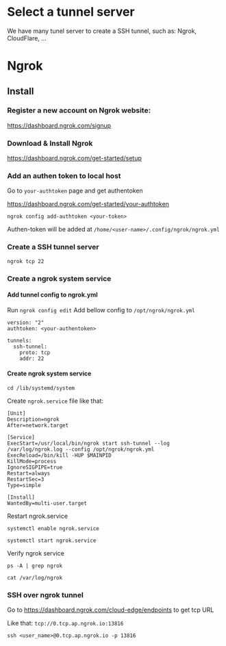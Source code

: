 # Select a tunnel server
We have many tunel server to create a SSH tunnel, such as: Ngrok, CloudFlare, ...

# Ngrok
## Install
### Register a new account on Ngrok website:
https://dashboard.ngrok.com/signup

### Download & Install Ngrok
https://dashboard.ngrok.com/get-started/setup

### Add an authen token to local host
Go to `your-authtoken` page and get authentoken 

https://dashboard.ngrok.com/get-started/your-authtoken

`ngrok config add-authtoken <your-token>`

Authen-token will be added at `/home/<user-name>/.config/ngrok/ngrok.yml`
### Create a SSH tunnel server
`ngrok tcp 22`

### Create a ngrok system service
#### Add tunnel config to ngrok.yml

Run `ngrok config edit`
Add bellow config to `/opt/ngrok/ngrok.yml`

```
version: "2"
authtoken: <your-authentoken>

tunnels:
  ssh-tunnel:
    proto: tcp
    addr: 22
```

#### Create ngrok system service 
`cd /lib/systemd/system`

Create `ngrok.service` file like that:
```
[Unit]
Description=ngrok
After=network.target

[Service]
ExecStart=/usr/local/bin/ngrok start ssh-tunnel --log /var/log/ngrok.log --config /opt/ngrok/ngrok.yml 
ExecReload=/bin/kill -HUP $MAINPID
KillMode=process
IgnoreSIGPIPE=true
Restart=always
RestartSec=3
Type=simple

[Install]
WantedBy=multi-user.target
```

Restart ngrok.service

`systemctl enable ngrok.service`

`systemctl start ngrok.service`

Verify ngrok service

`ps -A | grep ngrok`

`cat /var/log/ngrok`

### SSH over ngrok tunnel
Go to https://dashboard.ngrok.com/cloud-edge/endpoints to get tcp URL

Like that: `tcp://0.tcp.ap.ngrok.io:13816`

`ssh <user_name>@0.tcp.ap.ngrok.io -p 13816`
